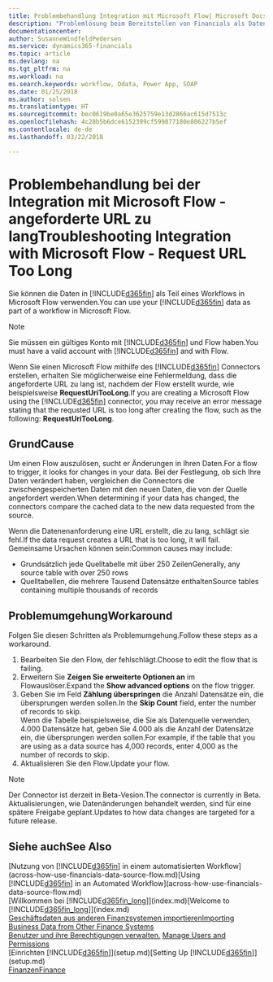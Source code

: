 ```yaml
---
title: Problembehandlung Integration mit Microsoft Flow| Microsoft Docs
description: "Problemlösung beim Bereitstellen von Financials als Datenquelle und beim Definieren einer OData-URL für Ihre Webdienste, um eine Geschäfts-App mithilfe einem automatisierten Workflow zu erstellen."
documentationcenter: 
author: SusanneWindfeldPedersen
ms.service: dynamics365-financials
ms.topic: article
ms.devlang: na
ms.tgt_pltfrm: na
ms.workload: na
ms.search.keywords: workflow, Odata, Power App, SOAP
ms.date: 01/25/2018
ms.author: solsen
ms.translationtype: HT
ms.sourcegitcommit: bec0619be0a65e3625759e13d2866ac615d7513c
ms.openlocfilehash: 4c28b5b6dce6152399cf599877180e806227b5ef
ms.contentlocale: de-de
ms.lasthandoff: 03/22/2018

---
```

# <a name="troubleshooting-integration-with-microsoft-flow---request-url-too-long"></a><span data-ttu-id="e32ed-103">Problembehandlung bei der Integration mit Microsoft Flow - angeforderte URL zu lang</span><span class="sxs-lookup"><span data-stu-id="e32ed-103">Troubleshooting Integration with Microsoft Flow - Request URL Too Long</span></span>
<span data-ttu-id="e32ed-104">Sie können die Daten in [!INCLUDE[d365fin](includes/d365fin_md.md)] als Teil eines Workflows in Microsoft Flow verwenden.</span><span class="sxs-lookup"><span data-stu-id="e32ed-104">You can use your [!INCLUDE[d365fin](includes/d365fin_md.md)] data as part of a workflow in Microsoft Flow.</span></span>  

> [!NOTE]  
>   <span data-ttu-id="e32ed-105">Sie müssen ein gültiges Konto mit [!INCLUDE[d365fin](includes/d365fin_md.md)] und Flow haben.</span><span class="sxs-lookup"><span data-stu-id="e32ed-105">You must have a valid account with [!INCLUDE[d365fin](includes/d365fin_md.md)] and with Flow.</span></span>  

<span data-ttu-id="e32ed-106">Wenn Sie einen Microsoft Flow mithilfe des [!INCLUDE[d365fin](includes/d365fin_md.md)] Connectors erstellen, erhalten Sie möglicherweise eine Fehlermeldung, dass die angeforderte URL zu lang ist, nachdem der Flow erstellt wurde, wie beispielsweise **RequestUriTooLong**.</span><span class="sxs-lookup"><span data-stu-id="e32ed-106">If you are creating a Microsoft Flow using the [!INCLUDE[d365fin](includes/d365fin_md.md)] connector, you may receive an error message stating that the requsted URL is too long after creating the flow, such as the following: **RequestUriTooLong**.</span></span>

## <a name="cause"></a><span data-ttu-id="e32ed-107">Grund</span><span class="sxs-lookup"><span data-stu-id="e32ed-107">Cause</span></span>
<span data-ttu-id="e32ed-108">Um einen Flow auszulösen, sucht er Änderungen in Ihren Daten.</span><span class="sxs-lookup"><span data-stu-id="e32ed-108">For a flow to trigger, it looks for changes in your data.</span></span> <span data-ttu-id="e32ed-109">Bei der Festlegung, ob sich Ihre Daten verändert haben, vergleichen die Connectors die zwischengespeicherten Daten mit den neuen Daten, die von der Quelle angefordert werden.</span><span class="sxs-lookup"><span data-stu-id="e32ed-109">When determining if your data has changed, the connectors compare the cached data to the new data requested from the source.</span></span>  

<span data-ttu-id="e32ed-110">Wenn die Datenenanforderung eine URL erstellt, die zu lang, schlägt sie fehl.</span><span class="sxs-lookup"><span data-stu-id="e32ed-110">If the data request creates a URL that is too long, it will fail.</span></span> <span data-ttu-id="e32ed-111">Gemeinsame Ursachen können sein:</span><span class="sxs-lookup"><span data-stu-id="e32ed-111">Common causes may include:</span></span>
- <span data-ttu-id="e32ed-112">Grundsätzlich jede Quelltabelle mit über 250 Zeilen</span><span class="sxs-lookup"><span data-stu-id="e32ed-112">Generally, any source table with over 250 rows</span></span>
- <span data-ttu-id="e32ed-113">Quelltabellen, die mehrere Tausend Datensätze enthalten</span><span class="sxs-lookup"><span data-stu-id="e32ed-113">Source tables containing multiple thousands of records</span></span>

## <a name="workaround"></a><span data-ttu-id="e32ed-114">Problemumgehung</span><span class="sxs-lookup"><span data-stu-id="e32ed-114">Workaround</span></span>
<span data-ttu-id="e32ed-115">Folgen Sie diesen Schritten als Problemumgehung.</span><span class="sxs-lookup"><span data-stu-id="e32ed-115">Follow these steps as a workaround.</span></span>
1. <span data-ttu-id="e32ed-116">Bearbeiten Sie den Flow, der fehlschlägt.</span><span class="sxs-lookup"><span data-stu-id="e32ed-116">Choose to edit the flow that is failing.</span></span>
2. <span data-ttu-id="e32ed-117">Erweitern Sie **Zeigen Sie erweiterte Optionen an** im Flowauslöser.</span><span class="sxs-lookup"><span data-stu-id="e32ed-117">Expand the **Show advanced options** on the flow trigger.</span></span>
3. <span data-ttu-id="e32ed-118">Geben Sie im Feld **Zählung überspringen** die Anzahl Datensätze ein, die übersprungen werden sollen.</span><span class="sxs-lookup"><span data-stu-id="e32ed-118">In the **Skip Count** field, enter the number of records to skip.</span></span>  
<span data-ttu-id="e32ed-119">Wenn die Tabelle beispielsweise, die Sie als Datenquelle verwenden, 4.000 Datensätze hat, geben Sie 4.000 als die Anzahl der Datensätze ein, die übersprungen werden sollen.</span><span class="sxs-lookup"><span data-stu-id="e32ed-119">For example, if the table that you are using as a data source has 4,000 records, enter 4,000 as the number of records to skip.</span></span>
4. <span data-ttu-id="e32ed-120">Aktualisieren Sie den Flow.</span><span class="sxs-lookup"><span data-stu-id="e32ed-120">Update your flow.</span></span>

> [!NOTE]  
> <span data-ttu-id="e32ed-121">Der Connector ist derzeit in Beta-Vesion.</span><span class="sxs-lookup"><span data-stu-id="e32ed-121">The connector is currently in Beta.</span></span> <span data-ttu-id="e32ed-122">Aktualisierungen, wie Datenänderungen behandelt werden, sind für eine spätere Freigabe geplant.</span><span class="sxs-lookup"><span data-stu-id="e32ed-122">Updates to how data changes are targeted for a future release.</span></span>


## <a name="see-also"></a><span data-ttu-id="e32ed-123">Siehe auch</span><span class="sxs-lookup"><span data-stu-id="e32ed-123">See Also</span></span>
<span data-ttu-id="e32ed-124">[Nutzung von [!INCLUDE[d365fin](includes/d365fin_md.md)] in einem automatisierten Workflow](across-how-use-financials-data-source-flow.md)</span><span class="sxs-lookup"><span data-stu-id="e32ed-124">[Using [!INCLUDE[d365fin](includes/d365fin_md.md)] in an Automated Workflow](across-how-use-financials-data-source-flow.md)</span></span>  
<span data-ttu-id="e32ed-125">[Willkommen bei [!INCLUDE[d365fin_long](includes/d365fin_long_md.md)]](index.md)</span><span class="sxs-lookup"><span data-stu-id="e32ed-125">[Welcome to [!INCLUDE[d365fin_long](includes/d365fin_long_md.md)]](index.md)</span></span>  
[<span data-ttu-id="e32ed-126">Geschäftsdaten aus anderen Finanzsystemen importieren</span><span class="sxs-lookup"><span data-stu-id="e32ed-126">Importing Business Data from Other Finance Systems</span></span>](upload-data.md)  
<span data-ttu-id="e32ed-127">[Benutzer und ihre Berechtigungen verwalten.](ui-how-users-permissions.md)  </span><span class="sxs-lookup"><span data-stu-id="e32ed-127">[Manage Users and Permissions](ui-how-users-permissions.md)  </span></span>  
<span data-ttu-id="e32ed-128">[Einrichten [!INCLUDE[d365fin](includes/d365fin_md.md)]](setup.md)</span><span class="sxs-lookup"><span data-stu-id="e32ed-128">[Setting Up [!INCLUDE[d365fin](includes/d365fin_md.md)]](setup.md)</span></span>  
[<span data-ttu-id="e32ed-129">Finanzen</span><span class="sxs-lookup"><span data-stu-id="e32ed-129">Finance</span></span>](finance.md)  

